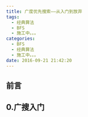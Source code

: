 ```yaml
---
title: 广度优先搜索——从入门到放弃
tags:
  - 经典算法
  - BFS
  - 施工中。。。
categories:
  - BFS
  - 经典算法
  - 施工中。。。
date: 2016-09-21 21:42:20
---
```


## 前言


<!--more-->

## 0.广搜入门
